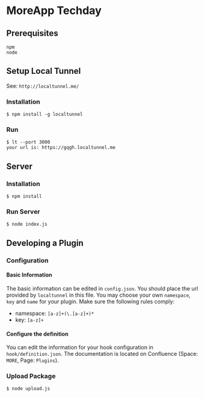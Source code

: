 # MoreApp Techday

## Prerequisites
```
npm
node
```


## Setup Local Tunnel
See: `http://localtunnel.me/`

### Installation
```
$ npm install -g localtunnel
```

### Run
```
$ lt --port 3000
your url is: https://gqgh.localtunnel.me
```

## Server

### Installation

```
$ npm install
```

### Run Server
```
$ node index.js
```

## Developing a Plugin

### Configuration

#### Basic Information
The basic information can be edited in `config.json`.
You should place the url provided by `localtunnel` in this file.
You may choose your own `namespace`, `key` and `name` for your plugin. Make sure the following rules comply:

- namespace: `[a-z]+(\.[a-z]+)*`
- key: `[a-z]+`

#### Configure the definition
You can edit the information for your hook configuration in `hook/definition.json`. The documentation is located on Confluence (Space: `MORE`, Page: `Plugins`).


### Upload Package
```
$ node upload.js
```


